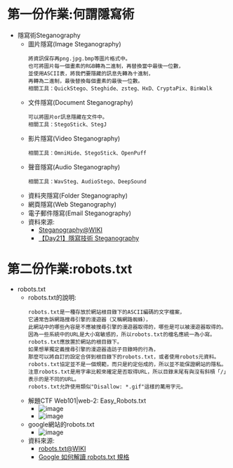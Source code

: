 # 第一份作業:何謂隱寫術
- 隱寫術Steganography
  - 圖片隱寫(Image Steganography)
    ```
    將資訊保存再png.jpg.bmp等圖片格式中。
    也可將圖片每一個畫素的RGB轉為二進制，再替換當中最後一位數，
    並使用ASCII表，將我們要隱藏的訊息先轉為十進制，
    再轉為二進制，最後替換每個畫素的最後一位數。
    相關工具：QuickStego、Steghide、zsteg、HxD、CryptaPix、BinWalk
    ```
  - 文件隱寫(Document Steganography)
    ```
    可以將圖片or訊息隱藏在文件中。
    相關工具：StegoStick、StegJ
    ```
  - 影片隱寫(Video Steganography)
    ```
    相關工具：OmniHide、StegoStick、OpenPuff
    ```
  - 聲音隱寫(Audio Steganography)
    ```
    相關工具：WavSteg、AudioStego、DeepSound
    ```
  - 資料夾隱寫(Folder Steganography)
  - 網頁隱寫(Web Steganography)
  - 電子郵件隱寫(Email Steganography)
  - 資料來源:
    - [Steganography@WIKI](https://en.wikipedia.org/wiki/Steganography)
    - [【Day21】隱寫技術 Steganography](https://ithelp.ithome.com.tw/articles/10278407)

# 第二份作業:robots.txt
- robots.txt
  - robots.txt的說明:
    ```
    robots.txt是一種存放於網站根目錄下的ASCII編碼的文字檔案，
    它通常告訴網路搜尋引擎的漫遊器（又稱網路蜘蛛），
    此網站中的哪些內容是不應被搜尋引擎的漫遊器取得的，哪些是可以被漫遊器取得的。
    因為一些系統中的URL是大小寫敏感的，所以robots.txt的檔名應統一為小寫。
    robots.txt應放置於網站的根目錄下。
    如果想單獨定義搜尋引擎的漫遊器造訪子目錄時的行為，
    那麼可以將自訂的設定合併到根目錄下的robots.txt，或者使用robots元資料。
    robots.txt協定並不是一個規範，而只是約定俗成的，所以並不能保證網站的隱私。
    注意robots.txt是用字串比較來確定是否取得URL，所以目錄末尾有與沒有斜槓「/」表示的是不同的URL。
    robots.txt允許使用類似"Disallow: *.gif"這樣的萬用字元。
    ```
  - 解題CTF Web101|web-2: Easy_Robots.txt
    - ![image](https://user-images.githubusercontent.com/114580308/192783868-734cec96-f643-4dc5-baf1-2a0f02cb9ac5.png)
    - ![image](https://user-images.githubusercontent.com/114580308/192776851-9b139b21-5b64-4879-9065-ec3a637374f6.png)
  - google網站的robots.txt
    - ![image](https://user-images.githubusercontent.com/114580308/192783678-e49a5d5c-a6cf-4742-90ff-6ffd79c3e2ab.png)
  - 資料來源:
    - [robots.txt@WIKI](https://zh.wikipedia.org/zh-tw/Robots.txt) 
    - [Google 如何解讀 robots.txt 規格](https://developers.google.com/search/docs/advanced/robots/robots_txt?hl=zh-tw)
